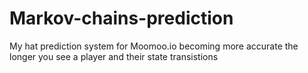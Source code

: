 # Markov-chains-prediction
My hat prediction system for Moomoo.io becoming more accurate the longer you see a player and their state transistions
